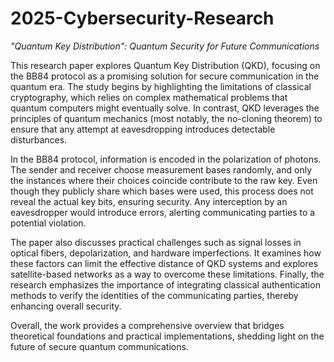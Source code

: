 # 2025-Cybersecurity-Research
*"Quantum Key Distribution": Quantum Security for Future Communications*

This research paper explores Quantum Key Distribution (QKD), focusing on the BB84 protocol as a promising solution for secure communication in the quantum era. The study begins by highlighting the limitations of classical cryptography, which relies on complex mathematical problems that quantum computers might eventually solve. In contrast, QKD leverages the principles of quantum mechanics (most notably, the no-cloning theorem) to ensure that any attempt at eavesdropping introduces detectable disturbances.

In the BB84 protocol, information is encoded in the polarization of photons. The sender and receiver choose measurement bases randomly, and only the instances where their choices coincide contribute to the raw key. Even though they publicly share which bases were used, this process does not reveal the actual key bits, ensuring security. Any interception by an eavesdropper would introduce errors, alerting communicating parties to a potential violation.

The paper also discusses practical challenges such as signal losses in optical fibers, depolarization, and hardware imperfections. It examines how these factors can limit the effective distance of QKD systems and explores satellite-based networks as a way to overcome these limitations. Finally, the research emphasizes the importance of integrating classical authentication methods to verify the identities of the communicating parties, thereby enhancing overall security.

Overall, the work provides a comprehensive overview that bridges theoretical foundations and practical implementations, shedding light on the future of secure quantum communications.
